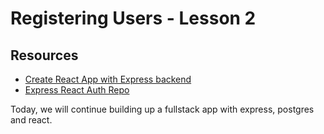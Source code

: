 # Registering Users - Lesson 2

## Resources

* [Create React App with Express backend](https://daveceddia.com/create-react-app-express-backend/)
* [Express React Auth Repo](https://github.com/lizraeli/express_fullstack_auth)

Today, we will continue building up a fullstack app with express, postgres and react.
